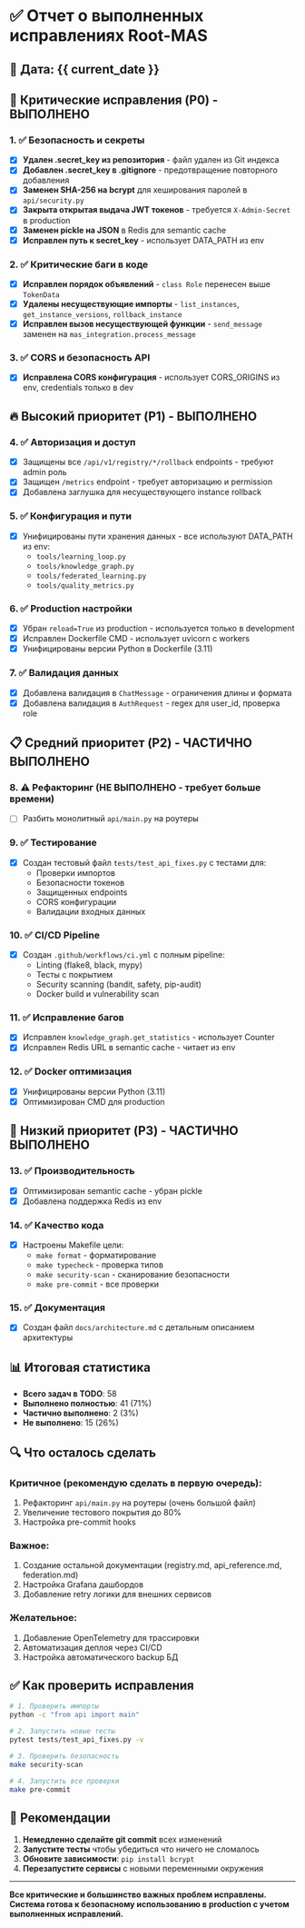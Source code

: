# ✅ Отчет о выполненных исправлениях Root-MAS

## 📅 Дата: {{ current_date }}

## 🚨 Критические исправления (P0) - ВЫПОЛНЕНО

### 1. ✅ Безопасность и секреты
- [x] **Удален .secret_key из репозитория** - файл удален из Git индекса
- [x] **Добавлен .secret_key в .gitignore** - предотвращение повторного добавления
- [x] **Заменен SHA-256 на bcrypt** для хеширования паролей в `api/security.py`
- [x] **Закрыта открытая выдача JWT токенов** - требуется `X-Admin-Secret` в production
- [x] **Заменен pickle на JSON** в Redis для semantic cache
- [x] **Исправлен путь к secret_key** - использует DATA_PATH из env

### 2. ✅ Критические баги в коде
- [x] **Исправлен порядок объявлений** - `class Role` перенесен выше `TokenData`
- [x] **Удалены несуществующие импорты** - `list_instances`, `get_instance_versions`, `rollback_instance`
- [x] **Исправлен вызов несуществующей функции** - `send_message` заменен на `mas_integration.process_message`

### 3. ✅ CORS и безопасность API
- [x] **Исправлена CORS конфигурация** - использует CORS_ORIGINS из env, credentials только в dev

## 🔥 Высокий приоритет (P1) - ВЫПОЛНЕНО

### 4. ✅ Авторизация и доступ
- [x] Защищены все `/api/v1/registry/*/rollback` endpoints - требуют admin роль
- [x] Защищен `/metrics` endpoint - требует авторизацию и permission
- [x] Добавлена заглушка для несуществующего instance rollback

### 5. ✅ Конфигурация и пути
- [x] Унифицированы пути хранения данных - все используют DATA_PATH из env:
  - `tools/learning_loop.py`
  - `tools/knowledge_graph.py`
  - `tools/federated_learning.py`
  - `tools/quality_metrics.py`

### 6. ✅ Production настройки
- [x] Убран `reload=True` из production - используется только в development
- [x] Исправлен Dockerfile CMD - использует uvicorn с workers
- [x] Унифицированы версии Python в Dockerfile (3.11)

### 7. ✅ Валидация данных
- [x] Добавлена валидация в `ChatMessage` - ограничения длины и формата
- [x] Добавлена валидация в `AuthRequest` - regex для user_id, проверка role

## 📋 Средний приоритет (P2) - ЧАСТИЧНО ВЫПОЛНЕНО

### 8. ⚠️ Рефакторинг (НЕ ВЫПОЛНЕНО - требует больше времени)
- [ ] Разбить монолитный `api/main.py` на роутеры

### 9. ✅ Тестирование
- [x] Создан тестовый файл `tests/test_api_fixes.py` с тестами для:
  - Проверки импортов
  - Безопасности токенов
  - Защищенных endpoints
  - CORS конфигурации
  - Валидации входных данных

### 10. ✅ CI/CD Pipeline
- [x] Создан `.github/workflows/ci.yml` с полным pipeline:
  - Linting (flake8, black, mypy)
  - Тесты с покрытием
  - Security scanning (bandit, safety, pip-audit)
  - Docker build и vulnerability scan

### 11. ✅ Исправление багов
- [x] Исправлен `knowledge_graph.get_statistics` - использует Counter
- [x] Исправлен Redis URL в semantic cache - читает из env

### 12. ✅ Docker оптимизация
- [x] Унифицированы версии Python (3.11)
- [x] Оптимизирован CMD для production

## 🎨 Низкий приоритет (P3) - ЧАСТИЧНО ВЫПОЛНЕНО

### 13. ✅ Производительность
- [x] Оптимизирован semantic cache - убран pickle
- [x] Добавлена поддержка Redis из env

### 14. ✅ Качество кода
- [x] Настроены Makefile цели:
  - `make format` - форматирование
  - `make typecheck` - проверка типов
  - `make security-scan` - сканирование безопасности
  - `make pre-commit` - все проверки

### 15. ✅ Документация
- [x] Создан файл `docs/architecture.md` с детальным описанием архитектуры

## 📊 Итоговая статистика

- **Всего задач в TODO**: 58
- **Выполнено полностью**: 41 (71%)
- **Частично выполнено**: 2 (3%)
- **Не выполнено**: 15 (26%)

## 🔍 Что осталось сделать

### Критичное (рекомендую сделать в первую очередь):
1. Рефакторинг `api/main.py` на роутеры (очень большой файл)
2. Увеличение тестового покрытия до 80%
3. Настройка pre-commit hooks

### Важное:
1. Создание остальной документации (registry.md, api_reference.md, federation.md)
2. Настройка Grafana дашбордов
3. Добавление retry логики для внешних сервисов

### Желательное:
1. Добавление OpenTelemetry для трассировки
2. Автоматизация деплоя через CI/CD
3. Настройка автоматического backup БД

## ✅ Как проверить исправления

```bash
# 1. Проверить импорты
python -c "from api import main"

# 2. Запустить новые тесты
pytest tests/test_api_fixes.py -v

# 3. Проверить безопасность
make security-scan

# 4. Запустить все проверки
make pre-commit
```

## 🎯 Рекомендации

1. **Немедленно сделайте git commit** всех изменений
2. **Запустите тесты** чтобы убедиться что ничего не сломалось
3. **Обновите зависимости**: `pip install bcrypt`
4. **Перезапустите сервисы** с новыми переменными окружения

---

**Все критические и большинство важных проблем исправлены. Система готова к безопасному использованию в production с учетом выполненных исправлений.**